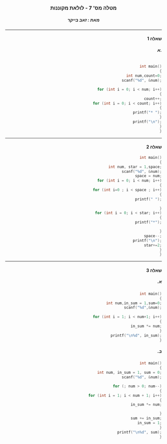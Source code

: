 <div align="center">

###  מטלה מס' 7 - לולאת מקוננות
##### מאת : זאב בייקר
___
<div align="right">

#### שאלה 1

##### א.
```cpp

int main()
{
    int num,count=0;
    scanf("%d", &num);

    for (int i = 0; i < num; i++)
    {
        count++;
        for (int i = 0; i < count; i++)
        {
            printf("* ");
        }
        printf("\n");
    }
}
```
___
#### שאלה 2
```cpp
int main()
{
    int num, star = 1,space;
    scanf("%d", &num);
    space = num;
    for (int i = 0; i < num; i++)
    {
        for (int i=0 ; i < space ; i++)
        {
            printf(" ");
        
        }
            for (int i = 0; i < star; i++)
            {
                printf("*");

            }
        space--;
        printf("\n");
        star+=2;
    }
}
```
___
#### שאלה 3

##### .א
```cpp
int main()
{
    int num,in_sum = 1,sum=0;
    scanf("%d",&num);
    
        for (int i = 1; i < num+1; i++)
        {
            in_sum *= num;
        }
        printf("\n%d", in_sum);
}
```

##### .ב
```cpp
int main()
{
    int num, in_sum = 1, sum = 0;
    scanf("%d", &num);

    for (; num > 0; num--)
    {
        for (int i = 1; i < num + 1; i++)
        {
            in_sum *= num;

        }
        sum += in_sum;
        in_sum = 1;
    }
    printf("\n%d", sum);
}
```


